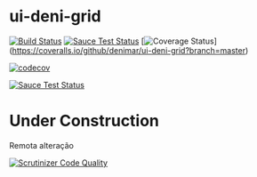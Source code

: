 # ui-deni-grid

[![Build Status](https://travis-ci.org/angular-ui/ui-grid.svg?branch=master)](https://travis-ci.org/angular-ui/ui-grid)
[![Sauce Test Status](https://saucelabs.com/buildstatus/ui-deni-grid)](https://saucelabs.com/u/ui-deni-grid)
[![Coverage Status](https://coveralls.io/repos/github/denimar/ui-deni-grid/badge.svg?branch=master)]
(https://coveralls.io/github/denimar/ui-deni-grid?branch=master)

[![codecov](https://codecov.io/gh/denimar/ui-deni-grid/branch/gh-pages/graph/badge.svg)](https://codecov.io/gh/denimar/ui-deni-grid)

[![Sauce Test Status](https://saucelabs.com/browser-matrix/ui-deni-grid.svg)](https://saucelabs.com/u/ui-deni-grid)

# Under Construction

Remota alteração

[![Scrutinizer Code Quality](https://img.shields.io/scrutinizer/g/denimar/ui-deni-grid/master.svg?style=flat-square)](https://scrutinizer-ci.com/g/denimar/ui-deni-grid/?branch=master)
